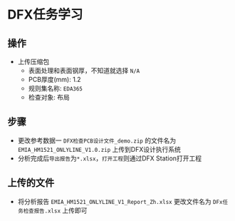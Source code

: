 # DFX任务学习

## 操作

* 上传压缩包
  * 表面处理和表面钢厚，不知道就选择 `N/A`
  * PCB厚度(mm): 1.2
  * 规则集名称: `EDA365`
  * 检查对象: 布局

## 步骤

* 更改参考数据一 `DFX检查PCB设计文件_demo.zip` 的文件名为 `EMIA_HM1521_ONLYLINE_V1.0.zip` 上传到DFX设计执行系统
* 分析完成后`导出报告`为`*.xlsx`，`打开工程`则通过DFX Station打开工程

## 上传的文件

* 将分析报告 `EMIA_HM1521_ONLYLINE_V1_Report_Zh.xlsx` 更改文件名为 `DFx任务检查报告.xlsx` 上传即可
